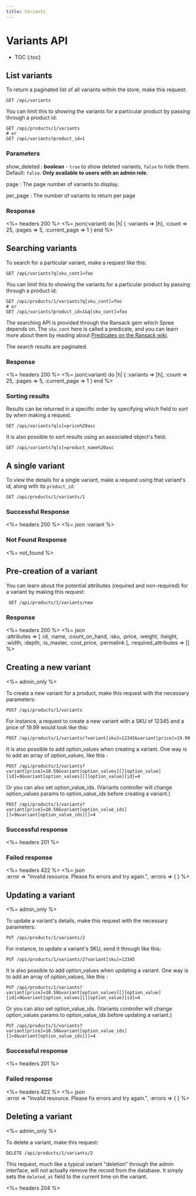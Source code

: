 ```yaml
---
title: Variants
---
```


# Variants API

* TOC
{:toc}

## List variants

To return a paginated list of all variants within the store, make this request:

    GET /api/variants

You can limit this to showing the variants for a particular product by passing through a product id:

    GET /api/products/1/variants
    # or
    GET /api/variants?product_id=1

### Parameters

show\_deleted
: **boolean** - `true` to show deleted variants, `false` to hide them. Default: `false`. **Only available to users with an admin role.**

page
: The page number of variants to display.

per_page
: The number of variants to return per page

### Response

<%= headers 200 %>
<%= json(:variant) do |h|
{ :variants => [h],
  :count => 25,
  :pages => 5,
  :current_page => 1 }
end %> 

## Searching variants

To search for a particular variant, make a request like this:

    GET /api/variants?q[sku_cont]=foo

You can limit this to showing the variants for a particular product by passing through a product id:

    GET /api/products/1/variants?q[sku_cont]=foo
    # or
    GET /api/variants?product_id=1&q[sku_cont]=foo

The searching API is provided through the Ransack gem which Spree depends on. The `sku_cont` here is called a predicate, and you can learn more about them by reading about [Predicates on the Ransack wiki](https://github.com/ernie/ransack/wiki/Basic-Searching).

The search results are paginated.

### Response

<%= headers 200 %>
<%= json(:variant) do |h|
 { :variants => [h],
   :count => 25,
   :pages => 5,
   :current_page => 1 }
end %> 

### Sorting results

Results can be returned in a specific order by specifying which field to sort by when making a request.

    GET /api/variants?q[s]=price%20asc

It is also possible to sort results using an associated object's field.

    GET /api/variants?q[s]=product_name%20asc

## A single variant

To view the details for a single variant, make a request using that variant\'s id, along with its `product_id`:

    GET /api/products/1/variants/1

### Successful Response

<%= headers 200 %>
<%= json :variant %>

### Not Found Response

<%= not_found %>

## Pre-creation of a variant

You can learn about the potential attributes (required and non-required) for a variant by making this request:

     GET /api/products/1/variants/new

### Response

<%= headers 200 %>
<%= json \
  :attributes => [
    :id, :name, :count_on_hand, :sku, :price, :weight, :height,
    :width, :depth, :is_master, :cost_price, :permalink
  ],
  :required_attributes => []
 %>

## Creating a new variant

<%= admin_only %>

To create a new variant for a product, make this request with the necessary parameters:

    POST /api/products/1/variants

For instance, a request to create a new variant with a SKU of 12345 and a price of 19.99 would look like this:

    POST /api/products/1/variants/?variant[sku]=12345&variant[price]=19.99

It is also possible to add option_values when creating a variant.  One way is to add an array of option_values, like this :

	POST /api/products/1/variants?variant[price]=10.50&variant[option_values][][option_value][id]=9&variant[option_values][][option_value][id]=4

Or you can also set option_value_ids. (Variants controller will change option_values params to option_value_ids before creating a variant.)

	POST /api/products/1/variants?variant[price]=10.50&variant[option_value_ids][]=9&variant[option_value_ids][]=4



### Successful response

<%= headers 201 %>

### Failed response

<%= headers 422 %>
<%= json \
  :error => "Invalid resource. Please fix errors and try again.",
  :errors => {
  }
%>

## Updating a variant

<%= admin_only %>

To update a variant\'s details, make this request with the necessary parameters:

    PUT /api/products/1/variants/2

For instance, to update a variant\'s SKU, send it through like this:

    PUT /api/products/1/variants/2?variant[sku]=12345

It is also possible to add option_values when updating a variant.  One way is to add an array of option_values, like this :

	PUT /api/products/1/variants?variant[price]=10.50&variant[option_values][][option_value][id]=9&variant[option_values][][option_value][id]=4

Or you can also set option_value_ids. (Variants controller will change option_values params to option_value_ids before updating a variant.)

	PUT /api/products/1/variants?variant[price]=10.50&variant[option_value_ids][]=9&variant[option_value_ids][]=4


### Successful response

<%= headers 201 %>

### Failed response

<%= headers 422 %>
<%= json \
  :error => "Invalid resource. Please fix errors and try again.",
  :errors => {
  }
%>

## Deleting a variant

<%= admin_only %>

To delete a variant, make this request:

    DELETE /api/products/1/variants/2

This request, much like a typical variant \"deletion\" through the admin interface, will not actually remove the record from the database. It simply sets the `deleted_at` field to the current time on the variant.

<%= headers 204 %>

